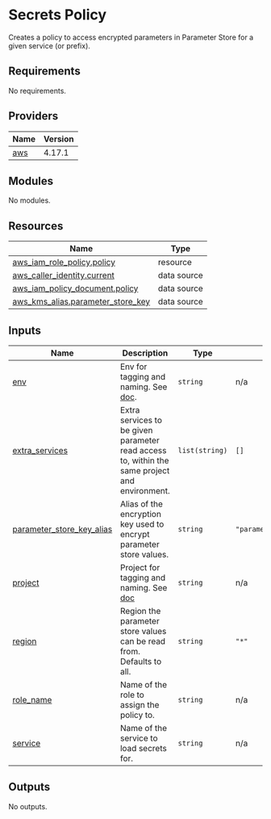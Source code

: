 # Secrets Policy

Creates a policy to access encrypted parameters in Parameter Store for a given service (or prefix).

<!-- START -->
## Requirements

No requirements.

## Providers

| Name | Version |
|------|---------|
| <a name="provider_aws"></a> [aws](#provider\_aws) | 4.17.1 |

## Modules

No modules.

## Resources

| Name | Type |
|------|------|
| [aws_iam_role_policy.policy](https://registry.terraform.io/providers/hashicorp/aws/latest/docs/resources/iam_role_policy) | resource |
| [aws_caller_identity.current](https://registry.terraform.io/providers/hashicorp/aws/latest/docs/data-sources/caller_identity) | data source |
| [aws_iam_policy_document.policy](https://registry.terraform.io/providers/hashicorp/aws/latest/docs/data-sources/iam_policy_document) | data source |
| [aws_kms_alias.parameter_store_key](https://registry.terraform.io/providers/hashicorp/aws/latest/docs/data-sources/kms_alias) | data source |

## Inputs

| Name | Description | Type | Default | Required |
|------|-------------|------|---------|:--------:|
| <a name="input_env"></a> [env](#input\_env) | Env for tagging and naming. See [doc](../README.md#consistent-tagging). | `string` | n/a | yes |
| <a name="input_extra_services"></a> [extra\_services](#input\_extra\_services) | Extra services to be given parameter read access to, within the same project and environment. | `list(string)` | `[]` | no |
| <a name="input_parameter_store_key_alias"></a> [parameter\_store\_key\_alias](#input\_parameter\_store\_key\_alias) | Alias of the encryption key used to encrypt parameter store values. | `string` | `"parameter_store_key"` | no |
| <a name="input_project"></a> [project](#input\_project) | Project for tagging and naming. See [doc](../README.md#consistent-tagging) | `string` | n/a | yes |
| <a name="input_region"></a> [region](#input\_region) | Region the parameter store values can be read from. Defaults to all. | `string` | `"*"` | no |
| <a name="input_role_name"></a> [role\_name](#input\_role\_name) | Name of the role to assign the policy to. | `string` | n/a | yes |
| <a name="input_service"></a> [service](#input\_service) | Name of the service to load secrets for. | `string` | n/a | yes |

## Outputs

No outputs.
<!-- END -->
